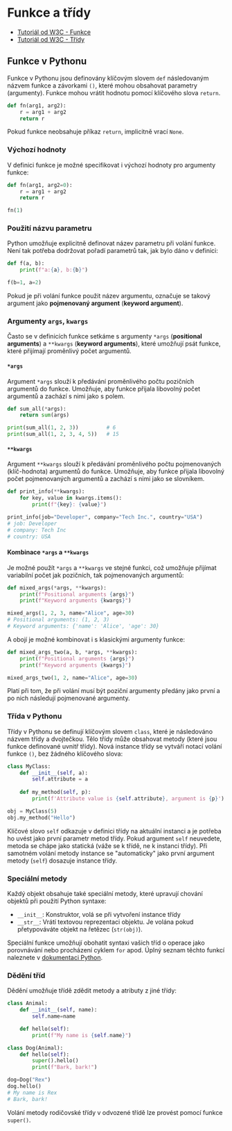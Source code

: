 Funkce a třídy
==============

* [Tutoriál od W3C - Funkce](https://www.w3schools.com/python/python_functions.asp)
* [Tutoriál od W3C - Třídy](https://www.w3schools.com/python/python_classes.asp)

Funkce v Pythonu
----------------

Funkce v Pythonu jsou definovány klíčovým slovem `def` následovaným názvem funkce a závorkami `()`, které mohou obsahovat parametry (argumenty). Funkce mohou vrátit hodnotu pomocí klíčového slova `return`.

```python
def fn(arg1, arg2):
    r = arg1 + arg2
    return r
```

Pokud funkce neobsahuje příkaz `return`, implicitně vrací `None`.

### Výchozí hodnoty

V definici funkce je možné specifikovat i výchozí hodnoty pro argumenty funkce:

```python
def fn(arg1, arg2=0):
    r = arg1 + arg2
    return r

fn(1)
```

### Použití názvu parametru

Python umožňuje explicitně definovat název parametru při volání funkce. Není tak potřeba dodržovat pořadí parametrů tak, jak bylo dáno v definici:

```python
def f(a, b):
    print(f"a:{a}, b:{b}")

f(b=1, a=2)
```

Pokud je při volání funkce použit název argumentu, označuje se takový argument jako **pojmenovaný argument** (**keyword argument**).


### Argumenty `args`, `kwargs`

Často se v definicích funkce setkáme s argumenty `*args` (**positional arguments**) a `**kwargs` (**keyword arguments**), které umožňují psát funkce, které přijímají proměnlivý počet argumentů. 

#### `*args`

Argument `*args` slouží k předávání proměnlivého počtu pozičních argumentů do funkce. Umožňuje, aby funkce přijala libovolný počet argumentů a zachází s nimi jako s polem.

```python
def sum_all(*args):
    return sum(args)

print(sum_all(1, 2, 3))         # 6
print(sum_all(1, 2, 3, 4, 5))   # 15
```

#### `**kwargs`

Argument `**kwargs` slouží k předávání proměnlivého počtu pojmenovaných (klíč-hodnota) argumentů do funkce. Umožňuje, aby funkce přijala libovolný počet pojmenovaných argumentů a zachází s nimi jako se slovníkem.

```python
def print_info(**kwargs):
    for key, value in kwargs.items():
        print(f"{key}: {value}")

print_info(job="Developer", company="Tech Inc.", country="USA")
# job: Developer
# company: Tech Inc
# country: USA
```

#### Kombinace `*args` a `**kwargs`

Je možné použít `*args` a `**kwargs` ve stejné funkci, což umožňuje přijímat variabilní počet jak pozičních, tak pojmenovaných argumentů:

```python
def mixed_args(*args, **kwargs):
    print(f"Positional arguments {args}")
    print(f"Keyword arguments {kwargs}")

mixed_args(1, 2, 3, name="Alice", age=30)
# Positional arguments: (1, 2, 3)
# Keyword arguments: {'name': 'Alice', 'age': 30}
```

A obojí je možné kombinovat i s klasickými argumenty funkce:

```python
def mixed_args_two(a, b, *args, **kwargs):
    print(f"Positional arguments {args}")
    print(f"Keyword arguments {kwargs}")

mixed_args_two(1, 2, name="Alice", age=30)
```

Platí při tom, že při volání musí být poziční argumenty předány jako první a po nich následují pojmenované argumenty.

### Třída v Pythonu

Třídy v Pythonu se definují klíčovým slovem `class`, které je následováno názvem třídy a dvojtečkou. Tělo třídy může obsahovat metody (které jsou funkce definované uvnitř třídy). Nová instance třídy se vytváří notací volání funkce `()`, bez žádného klíčového slova:

```python
class MyClass:
    def __init__(self, a):
        self.attribute = a
    
    def my_method(self, p):
        print(f'Attribute value is {self.attribute}, argument is {p}')

obj = MyClass(5)
obj.my_method("Hello")
```

Klíčové slovo `self` odkazuje v definici třídy na aktuální instanci a je potřeba ho uvést jako první parametr metod třídy. Pokud argument `self` neuvedete, metoda se chápe jako statická (váže se k třídě, ne k instanci třídy). Při samotném volání metody instance se "automaticky" jako první argument metody (`self`) dosazuje instance třídy.

### Speciální metody

Každý objekt obsahuje také speciální metody, které upravují chování objektů při použití Python syntaxe:

- `__init__`: Konstruktor, volá se při vytvoření instance třídy
- `__str__`: Vrátí textovou reprezentaci objektu. Je volána pokud přetypováváte objekt na řetězec (`str(obj)`).

Speciální funkce umožňují obohatit syntaxi vašich tříd o operace jako porovnávání nebo procházení cyklem `for` apod. Úplný seznam těchto funkcí naleznete v [dokumentaci Python](https://docs.python.org/3.12/reference/datamodel.html#special-method-names).

### Dědění tříd

Dědění umožňuje třídě zdědit metody a atributy z jiné třídy:

```python
class Animal:
    def __init__(self, name):
        self.name=name

    def hello(self):
        print(f"My name is {self.name}")

class Dog(Animal):
    def hello(self):
        super().hello()
        print(f"Bark, bark!")

dog=Dog("Rex")
dog.hello()
# My name is Rex
# Bark, bark!
```

Volání metody rodičovské třídy v odvozené třídě lze provést pomocí funkce `super()`.
